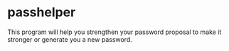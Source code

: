 # passhelper
This program will help you strengthen your password proposal to make it stronger or generate you a new password.
